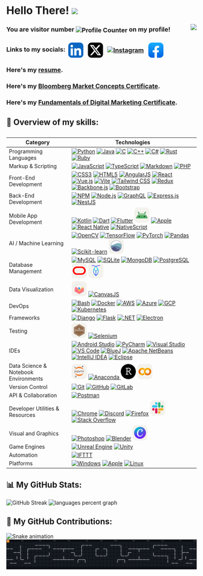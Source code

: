 # Hello There! <img src="https://media.giphy.com/media/v1.Y2lkPTc5MGI3NjExYThldjk3NmRqYXB5bGxmdzE4ZzI5d2c2bXhlZ2l0cTl4NGxzdWh5dSZlcD12MV9pbnRlcm5hbF9naWZfYnlfaWQmY3Q9cw/w1OBpBd7kJqHrJnJ13/giphy.gif" width="50px">

<img align = "right" height = "300" src = "https://media.giphy.com/media/v1.Y2lkPTc5MGI3NjExbTNiYndtMDYzaHl5M3hxcDZnN20yNXd0OWI5amM2MHdveXpsMGo2ciZlcD12MV9pbnRlcm5hbF9naWZfYnlfaWQmY3Q9cw/9Vozsrukh9ZIs/giphy.gif" />

### You are visitor number <img align = "center" src="https://profile-counter.glitch.me/iamrishigandhi/count.svg?" alt="Profile Counter" width="250" /> on my profile!

### Links to my socials:&nbsp; <a href="https://www.linkedin.com/in/iamrishigandhi/"><img align= "center" src="https://github.com/LelouchFR/skill-icons/blob/main/assets/linkedin.svg" alt="LinkedIn" height="40" /></a> &nbsp; <a href="https://twitter.com/i8rishigandhi" target="_blank"><img align= "center" src="https://github.com/LelouchFR/skill-icons/blob/main/assets/x-dark.svg" alt="Twitter" height="40"/></a> &nbsp; <a href="https://www.instagram.com/iamrishigandhi/" target="_blank"><img align= "center" src="https://github.com/LelouchFR/skill-icons/blob/main/assets/instagram.svg" alt="Instagram" height="40" /></a> &nbsp; <a href="https://www.facebook.com/iamrishigandhi/" target="_blank"><img align= "center" src="https://github.com/LelouchFR/skill-icons/blob/main/assets/facebook.svg" alt="Facebook" height="40"/></a> &nbsp;

### Here's my [resume](https://github.com/iamrishigandhi/iamrishigandhi/blob/main/Rishi_Gandhi_Resume.pdf).

### Here's my [Bloomberg Market Concepts Certificate](https://portal.bloombergforeducation.com/certificates/XXUQ4wagDCUqi6AcPZT4djj7).

### Here's my [Fundamentals of Digital Marketing Certificate](https://skillshop.exceedlms.com/student/award/bnkWcznYPTen9NfVYCDMXctm).

## 💼 Overview of my skills:

| Category | Technologies |
| - | - |
| Programming Languages | <a href="https://www.python.org/" target="_blank"><img src="https://github.com/iamrishigandhi/skill-icons/blob/main/icons/Python-Light.svg" height="40" alt="Python" /></a> <a href="https://www.java.com/" target="_blank"><img src="https://github.com/iamrishigandhi/skill-icons/blob/main/icons/Java-Light.svg" height="40" alt="Java" /></a> <a href="https://en.wikipedia.org/wiki/C_(programming_language)" target="_blank"><img src="https://github.com/iamrishigandhi/skill-icons/blob/main/icons/C.svg" height="40" alt="C" /></a> <a href="https://isocpp.org/" target="_blank"><img src="https://github.com/iamrishigandhi/skill-icons/blob/main/icons/CPP.svg" height="40" alt="C++" /></a> <a href="https://learn.microsoft.com/en-us/dotnet/csharp/" target="_blank"><img src="https://github.com/iamrishigandhi/skill-icons/blob/main/icons/CS.svg" height="40" alt="C#" /></a> <a href="https://www.rust-lang.org/" target="_blank"><img src="https://github.com/iamrishigandhi/skill-icons/blob/main/icons/Rust.svg" height="40" alt="Rust" /></a> <a href="https://www.ruby-lang.org/" target="_blank"><img src="https://github.com/iamrishigandhi/skill-icons/blob/main/icons/Ruby.svg" height="40" alt="Ruby" /></a> |
| Markup & Scripting | <a href="https://developer.mozilla.org/en-US/docs/Web/JavaScript" target="_blank"><img src="https://skillicons.dev/icons?i=js" height="40" alt="JavaScript" /></a> </a> <a href="https://www.typescriptlang.org/" target="_blank"><img src="https://skillicons.dev/icons?i=ts" height="40" alt="TypeScript" /></a> <a href="https://www.markdownguide.org/" target="_blank"><img src="https://github.com/iamrishigandhi/skill-icons/blob/main/icons/Markdown-Light.svg" height="40" alt="Markdown" /></a> <a href="https://www.php.net/" target="_blank"><img src="https://github.com/iamrishigandhi/skill-icons/blob/main/icons/PHP-Light.svg" height="40" alt="PHP" /></a> |
| Front-End Development | <a href="https://developer.mozilla.org/en-US/docs/Web/CSS" target="_blank"><img src="https://cdn.jsdelivr.net/gh/devicons/devicon/icons/css3/css3-original.svg" height="40" alt="CSS3" /></a> <a href="https://developer.mozilla.org/en-US/docs/Web/HTML" target="_blank"><img src="https://skillicons.dev/icons?i=html" height="40" alt="HTML5" /></a> <a href="https://angular.io/" target="_blank"><img src="https://github.com/iamrishigandhi/skill-icons/blob/main/icons/Angular-Light.svg" height="40" alt="AngularJS" /></a> <a href="https://reactjs.org/" target="_blank"><img src="https://github.com/iamrishigandhi/skill-icons/blob/main/icons/React-Light.svg" height="40" alt="React" /></a> <a href="https://vuejs.org/" target="_blank"><img src="https://github.com/iamrishigandhi/skill-icons/blob/main/icons/VueJS-Light.svg" height="40" alt="Vue.js" /></a> <a href="https://vitejs.dev/" target="_blank"><img src="https://github.com/iamrishigandhi/skill-icons/blob/main/icons/Vite-Light.svg" height="40" alt="Vite" /></a> <a href="https://tailwindcss.com/" target="_blank"><img src="https://github.com/iamrishigandhi/skill-icons/blob/main/icons/TailwindCSS-Light.svg" height="40" alt="Tailwind CSS" /></a> <a href="https://redux.js.org/" target="_blank"><img src="https://github.com/iamrishigandhi/skill-icons/blob/65dea6c4eaca7da319e552c09f4cf5a9a8dab2c8/icons/Redux.svg#L4" height="40" alt="Redux" /></a> <a href="https://backbonejs.org/" target="_blank"><img src="https://cdn.jsdelivr.net/gh/devicons/devicon/icons/backbonejs/backbonejs-original.svg" height="40" alt="Backbone.js" /></a> <a href="https://getbootstrap.com/" target="_blank"><img src="https://cdn.jsdelivr.net/gh/devicons/devicon/icons/bootstrap/bootstrap-original.svg" height="40" alt="Bootstrap" /></a> |
| Back-End Development | <a href="https://www.npmjs.com/" target="_blank"><img src="https://github.com/LelouchFR/skill-icons/blob/main/assets/npm-light.svg" height="40" alt="NPM" /></a> <a href="https://nodejs.org/" target="_blank"><img src="https://github.com/iamrishigandhi/skill-icons/blob/main/icons/NodeJS-Light.svg" height="40" alt="Node.js" /></a> <a href="https://graphql.org/" target="_blank"><img src="https://github.com/iamrishigandhi/skill-icons/blob/main/icons/GraphQL-Light.svg" height="40" alt="GraphQL" /></a> <a href="https://expressjs.com/" target="_blank"><img src="https://github.com/iamrishigandhi/skill-icons/blob/65dea6c4eaca7da319e552c09f4cf5a9a8dab2c8/icons/ExpressJS-Light.svg#L1" height="40" alt="Express.js" /></a> <a href="https://nestjs.com/" target="_blank"><img src="https://github.com/iamrishigandhi/skill-icons/blob/main/icons/NestJS-Light.svg" height="40" alt="NestJS" /></a> |
| Mobile App Development | <a href="https://kotlinlang.org/" target="_blank"><img src="https://github.com/iamrishigandhi/skill-icons/blob/main/icons/Kotlin-Light.svg" height="40" alt="Kotlin" /></a> <a href="https://dart.dev/" target="_blank"><img src="https://github.com/iamrishigandhi/skill-icons/blob/main/icons/Dart-Light.svg" height="40" alt="Dart" /></a> <a href="https://flutter.dev/" target="_blank"><img src="https://github.com/iamrishigandhi/skill-icons/blob/main/icons/Flutter-Light.svg" height="40" alt="Flutter" /></a> <a href="https://www.android.com/" target="_blank"><img src="https://github.com/LelouchFR/skill-icons/blob/main/assets/android-light.svg" height="40" alt="Android" /></a> <a href="https://developer.apple.com/" target="_blank"><img src="https://github.com/iamrishigandhi/skill-icons/blob/main/icons/Apple-Light.svg" height="40" alt="Apple" /></a> <a href="https://reactnative.dev/" target="_blank"><img src="https://github.com/iamrishigandhi/skill-icons/blob/main/icons/React-Dark.svg" height="40" alt="React Native" /></a> <a href="https://nativescript.org/" target="_blank"><img src="https://cdn.simpleicons.org/nativescript/65ADF1" height="40" alt="NativeScript" /></a> |
| AI / Machine Learning | <a href="https://opencv.org/" target="_blank"><img src="https://github.com/iamrishigandhi/skill-icons/blob/main/icons/OpenCV-Light.svg" height="40" alt="OpenCV" /></a> <a href="https://www.tensorflow.org/" target="_blank"><img src="https://github.com/iamrishigandhi/skill-icons/blob/main/icons/TensorFlow-Light.svg" height="40" alt="TensorFlow" /></a> <a href="https://pytorch.org/" target="_blank"><img src="https://github.com/iamrishigandhi/skill-icons/blob/main/icons/PyTorch-Light.svg" height="40" alt="PyTorch" /></a> <a href="https://pandas.pydata.org/" target="_blank"><img src="https://github.com/LelouchFR/skill-icons/blob/main/assets/pandas-light.svg" height="40" alt="Pandas" /></a> <a href="https://scikit-learn.org/" target="_blank"><img src="https://github.com/iamrishigandhi/skill-icons/blob/main/icons/SciKitLearn-Light.svg" height="40" alt="Scikit-learn" /></a> <a href="https://seaborn.pydata.org/" target="_blank"><img src="https://github.com/LelouchFR/skill-icons/blob/main/assets/seaborn-light.svg" height="40" alt="Seaborn" /></a> |
| Database Management | <a href="https://www.mysql.com/" target="_blank"><img src="https://github.com/iamrishigandhi/skill-icons/blob/main/icons/MySQL-Light.svg" height="40" alt="MySQL" /></a> <a href="https://www.sqlite.org/" target="_blank"><img src="https://cdn.jsdelivr.net/gh/devicons/devicon/icons/sqlite/sqlite-original.svg" height="40" alt="SQLite" /></a> <a href="https://www.mongodb.com/" target="_blank"><img src="https://github.com/iamrishigandhi/skill-icons/blob/main/icons/MongoDB.svg" height="40" alt="MongoDB" /></a> <a href="https://www.postgresql.org/" target="_blank"><img src="https://github.com/iamrishigandhi/skill-icons/blob/main/icons/PostgreSQL-Light.svg" height="40" alt="PostgreSQL" /></a> <a href="https://www.oracle.com/database/" target="_blank"><img src="https://github.com/LelouchFR/skill-icons/blob/main/assets/oracle-light.svg" height="40" alt="Oracle" /></a> <a href="https://www.cockroachlabs.com/" target="_blank"><img src="https://github.com/LelouchFR/skill-icons/blob/main/assets/cockroachdb-light.svg" height="40" alt="CockroachDB" /></a> |
| Data Visualization     | <a href="https://www.chartjs.org/" target="_blank"><img src="https://github.com/LelouchFR/skill-icons/blob/main/assets/chartjs-light.svg" height="40" alt="Chart.js" /></a> <a href="https://canvasjs.com/" target="_blank"><img src="https://github.com/simple-icons/simple-icons/blob/196c5713f742a811891402682769750f396a7017/icons/canvas.svg#L1" height="40" alt="CanvasJS" /></a> |
| DevOps | <a href="https://www.gnu.org/software/bash/" target="_blank"><img src="https://github.com/iamrishigandhi/skill-icons/blob/main/icons/Bash-Light.svg" height="40" alt="Bash" /></a> <a href="https://www.docker.com/" target="_blank"><img src="https://github.com/iamrishigandhi/skill-icons/blob/main/icons/Docker.svg" height="40" alt="Docker" /></a> <a href="https://aws.amazon.com/" target="_blank"><img src="https://github.com/iamrishigandhi/skill-icons/blob/main/icons/AWS-Light.svg" height="40" alt="AWS" /></a> <a href="https://azure.microsoft.com/en-us/" target="_blank"><img src="https://github.com/iamrishigandhi/skill-icons/blob/main/icons/Azure-Light.svg" height="40" alt="Azure" /></a> <a href="https://cloud.google.com/" target="_blank"><img src="https://github.com/iamrishigandhi/skill-icons/blob/main/icons/GCP-Light.svg" height="40" alt="GCP" /></a> <a href="https://kubernetes.io/" target="_blank"><img src="https://github.com/iamrishigandhi/skill-icons/blob/main/icons/Kubernetes.svg" height="40" alt="Kubernetes" /></a> |
| Frameworks | <a href="https://www.djangoproject.com/" target="_blank"><img src="https://skillicons.dev/icons?i=django" height="40" alt="Django" /></a> <a href="https://flask.palletsprojects.com/" target="_blank"><img src="https://github.com/iamrishigandhi/skill-icons/blob/main/icons/Flask-Light.svg" height="40" alt="Flask" /></a> <a href="https://dotnet.microsoft.com/" target="_blank"><img src="https://github.com/iamrishigandhi/skill-icons/blob/65dea6c4eaca7da319e552c09f4cf5a9a8dab2c8/icons/DotNet.svg#L1" height="40" alt=".NET" /></a> <a href="https://www.electronjs.org/" target="_blank"><img src="https://github.com/iamrishigandhi/skill-icons/blob/65dea6c4eaca7da319e552c09f4cf5a9a8dab2c8/icons/Electron.svg#L1" height="40" alt="Electron" /></a> |
| Testing | <a href="https://mochajs.org/" target="_blank"><img src="https://github.com/LelouchFR/skill-icons/blob/main/assets/mocha-light.svg" height="40" alt="Mocha" /></a> <a href="https://www.selenium.dev/" target="_blank"><img src="https://github.com/iamrishigandhi/skill-icons/blob/main/icons/Selenium.svg" height="40" alt="Selenium" /></a> |
| IDEs | <a href="https://developer.android.com/studio" target="_blank"><img src="https://github.com/iamrishigandhi/skill-icons/blob/main/icons/AndroidStudio-Light.svg" height="40" alt="Android Studio" /></a> <a href="https://www.jetbrains.com/pycharm/" target="_blank"><img src="https://github.com/iamrishigandhi/skill-icons/blob/main/icons/PyCharm-Light.svg" height="40" alt="PyCharm" /></a> <a href="https://visualstudio.microsoft.com/" target="_blank"><img src="https://github.com/iamrishigandhi/skill-icons/blob/main/icons/VisualStudio-Light.svg" height="40" alt="Visual Studio" /></a> <a href="https://code.visualstudio.com/" target="_blank"><img src="https://github.com/iamrishigandhi/skill-icons/blob/main/icons/VSCode-Light.svg" height="40" alt="VS Code" /></a> <a href="https://www.bluej.org/" target="_blank"><img src="https://upload.wikimedia.org/wikipedia/commons/4/47/BlueJ_Logo.svg" height="40" width="40" alt="BlueJ" /></a> <a href="https://netbeans.apache.org/" target="_blank"><img src="https://upload.wikimedia.org/wikipedia/commons/9/98/Apache_NetBeans_Logo.svg" height="40" alt="Apache NetBeans" /></a> <a href="https://www.jetbrains.com/idea/" target="_blank"><img src="https://github.com/iamrishigandhi/skill-icons/blob/main/icons/Idea-Light.svg" height="40" alt="IntelliJ IDEA" /></a> <a href="https://www.eclipse.org/" target="_blank"><img src="https://github.com/iamrishigandhi/skill-icons/blob/main/icons/Eclipse-Light.svg" height="40" alt="Eclipse" /></a> |
| Data Science & Notebook Environments | <a href="https://jupyter.org/" target="_blank"><img src="https://github.com/LelouchFR/skill-icons/blob/main/assets/jupyter-light.svg" height="40" alt="Jupyter" /></a> <a href="https://www.anaconda.com/" target="_blank"><img src="https://github.com/iamrishigandhi/skill-icons/blob/main/icons/Anaconda-Light.svg" height="40" alt="Anaconda" /> </a> <a href="https://posit.co/products/open-source/rstudio/" target="_blank"><img src="https://github.com/simple-icons/simple-icons/blob/196c5713f742a811891402682769750f396a7017/icons/rstudioide.svg#L1" height="40" alt="RStudio" /></a> <a href="https://colab.google/" target="_blank"><img src="https://github.com/LelouchFR/skill-icons/blob/main/assets/googlecolab-light.svg" height="40" alt="Google Colab" /></a> |
| Version Control | <a href="https://git-scm.com/" target="_blank"><img src="https://github.com/iamrishigandhi/skill-icons/blob/main/icons/Git.svg" height="40" alt="Git" /></a> <a href="https://github.com/" target="_blank"><img src="https://github.com/iamrishigandhi/skill-icons/blob/main/icons/Github-Light.svg" height="40" alt="GitHub" /></a> <a href="https://gitlab.com/" target="_blank"><img src="https://github.com/iamrishigandhi/skill-icons/blob/main/icons/GitLab-Light.svg" height="40" alt="GitLab" /></a> |
| API & Collaboration | <a href="https://www.postman.com/" target="_blank"><img src="https://github.com/iamrishigandhi/skill-icons/blob/main/icons/Postman.svg" height="40" alt="Postman" /></a> |
| Developer Utilities & Resources | <a href="https://www.google.com/chrome/" target="_blank"><img src="https://github.com/LelouchFR/skill-icons/blob/main/assets/chrome-light.svg" height="40" alt="Chrome" /></a> <a href="https://discord.com/" target="_blank"><img src="https://github.com/iamrishigandhi/skill-icons/blob/main/icons/Discord.svg" height="40" alt="Discord" /></a> <a href="https://www.mozilla.org/en-US/firefox/new/" target="_blank"><img src="https://github.com/LelouchFR/skill-icons/blob/main/assets/firefox-light.svg" height="40" alt="Firefox" /></a> <a href="https://slack.com/" target="_blank"><img src="https://github.com/LelouchFR/skill-icons/blob/main/assets/slack-light.svg" height="40" alt="Slack" /></a> <a href="https://stackoverflow.com/" target="_blank"><img src="https://github.com/iamrishigandhi/skill-icons/blob/main/icons/StackOverflow-Light.svg" height="40" alt="Stack Overflow" /></a> |
| Visual and Graphics | <a href="https://www.adobe.com/products/photoshop.html" target="_blank"><img src="https://github.com/iamrishigandhi/skill-icons/blob/main/icons/Photoshop.svg" height="40" alt="Photoshop" /></a> <a href="https://www.blender.org/" target="_blank"><img src="https://github.com/iamrishigandhi/skill-icons/blob/main/icons/Blender-Light.svg" height="40" alt="Blender" /></a> <a href="https://www.canva.com/" target="_blank"><img src="https://github.com/LelouchFR/skill-icons/blob/main/assets/canva-light.svg" height="40" alt="Canva" /></a> |
| Game Engines | <a href="https://www.unrealengine.com/" target="_blank"><img src="https://github.com/iamrishigandhi/skill-icons/blob/65dea6c4eaca7da319e552c09f4cf5a9a8dab2c8/icons/UnrealEngine.svg#L1" height="40" alt="Unreal Engine" /></a> <a href="https://unity.com/" target="_blank"><img src="https://github.com/iamrishigandhi/skill-icons/blob/main/icons/Unity-Light.svg" height="40" alt="Unity" /></a> |
| Automation | <a href="https://ifttt.com/" target="_blank"><img src="https://upload.wikimedia.org/wikipedia/commons/8/8d/IFTTT_Logo.svg" height="40" alt="IFTTT" /></a> |
| Platforms | <a href="https://www.microsoft.com/en-us/windows" target="_blank"><img src="https://github.com/iamrishigandhi/skill-icons/blob/main/icons/Windows-Light.svg" height="40" alt="Windows" /></a> <a href="https://www.apple.com/macos/" target="_blank"><img src="https://github.com/iamrishigandhi/skill-icons/blob/main/icons/Apple-Light.svg" height="40" alt="Apple" /></a> <a href="https://www.kernel.org/" target="_blank"><img src="https://github.com/iamrishigandhi/skill-icons/blob/main/icons/Linux-Light.svg" height="40" alt="Linux" /></a> |

## 📊 My GitHub Stats:

<img src="https://github-readme-streak-stats.herokuapp.com?user=iamrishigandhi&theme=vision-friendly-dark&hide_border=true&mode=daily&card_width=468" alt="GitHub Streak" />

<img src="https://github-readme-stats.vercel.app/api/top-langs/?username=iamrishigandhi&locale=en&hide_title=false&layout=compact&card_width=436&langs_count=6&theme=vision-friendly-dark&hide_border=true&include_all_commits=true&count_private=true" height="150" alt="languages percent graph" />

## 🚀 My GitHub Contributions:

<img src="https://raw.githubusercontent.com/iamrishigandhi/iamrishigandhi/output/snake.svg" alt="Snake animation" />

<img src="https://raw.githubusercontent.com/iamrishigandhi/iamrishigandhi/output/pacman-contribution-graph-dark.svg" alt ="Pacman Animation">
